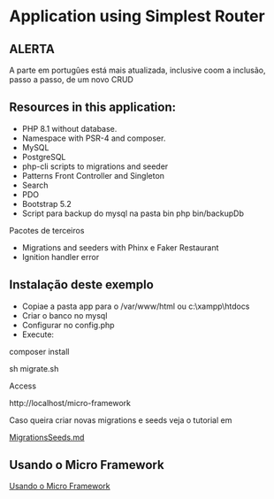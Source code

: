 # Application using Simplest Router

## ALERTA

A parte em portugûes está mais atualizada, inclusive coom a inclusão, passo a passo, de um novo CRUD

## Resources in this application:

- PHP 8.1 without database.
- Namespace with PSR-4 and composer.
- MySQL
- PostgreSQL
- php-cli scripts to migrations and seeder
- Patterns Front Controller and Singleton
- Search
- PDO
- Bootstrap 5.2
- Script para backup do mysql na pasta bin
    php bin/backupDb

Pacotes de terceiros

- Migrations and seeders with Phinx e Faker Restaurant
- Ignition handler error


## Instalação deste exemplo

- Copiae a pasta app para o /var/www/html ou c:\xampp\htdocs
- Criar o banco no mysql
- Configurar no config.php
- Execute:

composer install

sh migrate.sh

Access

http://localhost/micro-framework

Caso queira criar novas migrations e seeds veja o tutorial em

[MigrationsSeeds.md](MigrationsSeeds.md)


## Usando o Micro Framework

[Usando o Micro Framework](usando.md)


